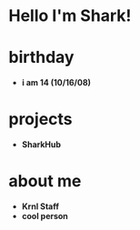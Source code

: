 # Hello I'm Shark!
# birthday
- **i am 14 (10/16/08)**
# projects
- **SharkHub**

# about me
- **Krnl Staff**
- **cool person**

